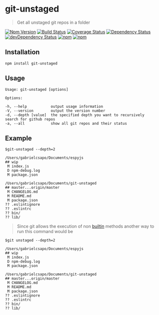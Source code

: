 # git-unstaged

> Get all unstaged git repos in a folder

[![Npm Version](https://img.shields.io/npm/v/git-unstaged.svg)](https://www.npmjs.com/package/git-unstaged)
[![Build Status](https://travis-ci.org/gabrielcsapo/git-unstaged.svg?branch=master)](https://travis-ci.org/gabrielcsapo/git-unstaged)
[![Coverage Status](https://node-coverage-server.herokuapp.com/badge/github%2Ecom/gabrielcsapo/git-unstaged.svg)](https://node-coverage-server.herokuapp.com/coverage/github%2Ecom/gabrielcsapo/git-unstaged)
[![Dependency Status](https://david-dm.org/gabrielcsapo/git-unstaged.svg)](https://david-dm.org/gabrielcsapo/git-unstaged)
[![devDependency Status](https://david-dm.org/gabrielcsapo/git-unstaged/dev-status.svg)](https://david-dm.org/gabrielcsapo/git-unstaged#info=devDependencies)
[![npm](https://img.shields.io/npm/dt/git-unstaged.svg)]()
[![npm](https://img.shields.io/npm/dm/git-unstaged.svg)]()

## Installation

```
npm install git-unstaged
```

## Usage

```
Usage: git-unstaged [options]

Options:

-h, --help           output usage information
-V, --version        output the version number
-d, --depth [value]  the specified depth you want to recursively search for github repos
-a, --all            show all git repos and their status
```

## Example

```
$git-unstaged --depth=2

/Users/gabrielcsapo/Documents/espyjs
## wip
 M index.js
 D npm-debug.log
 M package.json

/Users/gabrielcsapo/Documents/git-unstaged
## master...origin/master
 M CHANGELOG.md
 M README.md
 M package.json
?? .eslintignore
?? .eslintrc
?? bin/
?? lib/
```

> Since git allows the execution of non [builtin](https://github.com/git/git/blob/master/git.c#L528) methods another way to run this command would be

```
$git unstaged --depth=2

/Users/gabrielcsapo/Documents/espyjs
## wip
 M index.js
 D npm-debug.log
 M package.json

/Users/gabrielcsapo/Documents/git-unstaged
## master...origin/master
 M CHANGELOG.md
 M README.md
 M package.json
?? .eslintignore
?? .eslintrc
?? bin/
?? lib/
```
